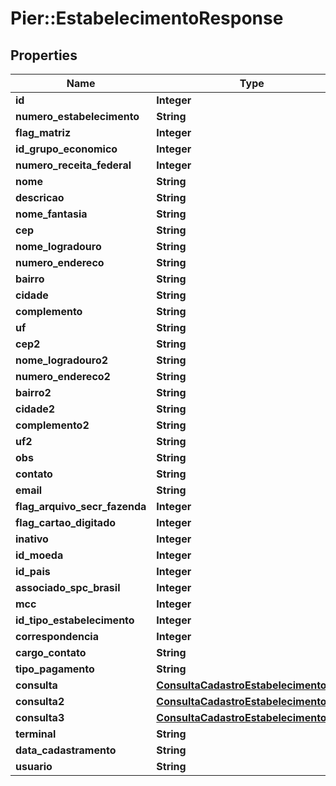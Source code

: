 # Pier::EstabelecimentoResponse

## Properties
Name | Type | Description | Notes
------------ | ------------- | ------------- | -------------
**id** | **Integer** | {{{estabelecimento_response_id_value}}} | [optional] 
**numero_estabelecimento** | **String** | {{{estabelecimento_response_numero_estabelecimento_value}}} | [optional] 
**flag_matriz** | **Integer** | {{{estabelecimento_response_flag_matriz_value}}} | [optional] 
**id_grupo_economico** | **Integer** | {{{estabelecimento_response_id_grupo_economico_value}}} | [optional] 
**numero_receita_federal** | **Integer** | {{{estabelecimento_response_numero_receita_federal_value}}} | [optional] 
**nome** | **String** | {{{estabelecimento_response_nome_value}}} | [optional] 
**descricao** | **String** | {{{estabelecimento_response_descricao_value}}} | [optional] 
**nome_fantasia** | **String** | {{{estabelecimento_response_nome_fantasia_value}}} | [optional] 
**cep** | **String** | {{{estabelecimento_response_cep_value}}} | [optional] 
**nome_logradouro** | **String** | {{{estabelecimento_response_nome_logradouro_value}}} | [optional] 
**numero_endereco** | **String** | {{{estabelecimento_response_numero_endereco_value}}} | [optional] 
**bairro** | **String** | {{{estabelecimento_response_bairro_value}}} | [optional] 
**cidade** | **String** | {{{estabelecimento_response_cidade_value}}} | [optional] 
**complemento** | **String** | {{{estabelecimento_response_complemento_value}}} | [optional] 
**uf** | **String** | {{{estabelecimento_response_uf_value}}} | [optional] 
**cep2** | **String** | {{{estabelecimento_response_cep2_value}}} | [optional] 
**nome_logradouro2** | **String** | {{{estabelecimento_response_nome_logradouro2_value}}} | [optional] 
**numero_endereco2** | **String** | {{{estabelecimento_response_numero_endereco2_value}}} | [optional] 
**bairro2** | **String** | {{{estabelecimento_response_bairro2_value}}} | [optional] 
**cidade2** | **String** | {{{estabelecimento_response_cidade2_value}}} | [optional] 
**complemento2** | **String** | {{{estabelecimento_response_complemento2_value}}} | [optional] 
**uf2** | **String** | {{{estabelecimento_response_uf2_value}}} | [optional] 
**obs** | **String** | {{{estabelecimento_response_obs_value}}} | [optional] 
**contato** | **String** | {{{estabelecimento_response_contato_value}}} | [optional] 
**email** | **String** | {{{estabelecimento_response_email_value}}} | [optional] 
**flag_arquivo_secr_fazenda** | **Integer** | {{{estabelecimento_response_flag_arquivo_secr_fazenda_value}}} | [optional] 
**flag_cartao_digitado** | **Integer** | {{{estabelecimento_response_flag_cartao_digitado_value}}} | [optional] 
**inativo** | **Integer** | {{{estabelecimento_response_inativo_value}}} | [optional] 
**id_moeda** | **Integer** | {{{estabelecimento_response_id_moeda_value}}} | [optional] 
**id_pais** | **Integer** | {{{estabelecimento_response_id_pais_value}}} | [optional] 
**associado_spc_brasil** | **Integer** | {{{estabelecimento_response_associado_s_p_c_brasil_value}}} | [optional] 
**mcc** | **Integer** | {{{estabelecimento_response_mcc_value}}} | [optional] 
**id_tipo_estabelecimento** | **Integer** | {{{estabelecimento_response_id_tipo_estabelecimento_value}}} | [optional] 
**correspondencia** | **Integer** | {{{estabelecimento_response_correspondencia_value}}} | [optional] 
**cargo_contato** | **String** | {{{estabelecimento_response_cargo_contato_value}}} | [optional] 
**tipo_pagamento** | **String** | {{{estabelecimento_response_tipo_pagamento_value}}} | [optional] 
**consulta** | [**ConsultaCadastroEstabelecimentoDTO**](ConsultaCadastroEstabelecimentoDTO.md) | {{{estabelecimento_response_consulta_value}}} | [optional] 
**consulta2** | [**ConsultaCadastroEstabelecimentoDTO**](ConsultaCadastroEstabelecimentoDTO.md) | {{{estabelecimento_response_consulta2_value}}} | [optional] 
**consulta3** | [**ConsultaCadastroEstabelecimentoDTO**](ConsultaCadastroEstabelecimentoDTO.md) | {{{estabelecimento_response_consulta3_value}}} | [optional] 
**terminal** | **String** | {{{estabelecimento_response_terminal_value}}} | [optional] 
**data_cadastramento** | **String** | {{{estabelecimento_response_data_cadastramento_value}}} | [optional] 
**usuario** | **String** | {{{estabelecimento_response_usuario_value}}} | [optional] 



